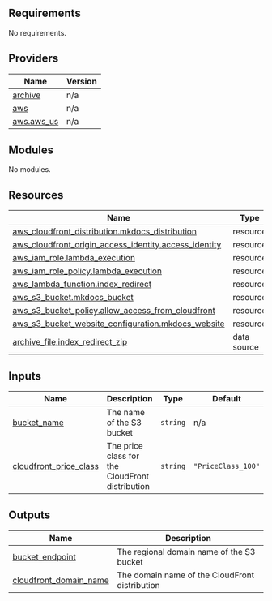 <!-- BEGIN_TF_DOCS -->
## Requirements

No requirements.

## Providers

| Name | Version |
|------|---------|
| <a name="provider_archive"></a> [archive](#provider\_archive) | n/a |
| <a name="provider_aws"></a> [aws](#provider\_aws) | n/a |
| <a name="provider_aws.aws_us"></a> [aws.aws\_us](#provider\_aws.aws\_us) | n/a |

## Modules

No modules.

## Resources

| Name | Type |
|------|------|
| [aws_cloudfront_distribution.mkdocs_distribution](https://registry.terraform.io/providers/hashicorp/aws/latest/docs/resources/cloudfront_distribution) | resource |
| [aws_cloudfront_origin_access_identity.access_identity](https://registry.terraform.io/providers/hashicorp/aws/latest/docs/resources/cloudfront_origin_access_identity) | resource |
| [aws_iam_role.lambda_execution](https://registry.terraform.io/providers/hashicorp/aws/latest/docs/resources/iam_role) | resource |
| [aws_iam_role_policy.lambda_execution](https://registry.terraform.io/providers/hashicorp/aws/latest/docs/resources/iam_role_policy) | resource |
| [aws_lambda_function.index_redirect](https://registry.terraform.io/providers/hashicorp/aws/latest/docs/resources/lambda_function) | resource |
| [aws_s3_bucket.mkdocs_bucket](https://registry.terraform.io/providers/hashicorp/aws/latest/docs/resources/s3_bucket) | resource |
| [aws_s3_bucket_policy.allow_access_from_cloudfront](https://registry.terraform.io/providers/hashicorp/aws/latest/docs/resources/s3_bucket_policy) | resource |
| [aws_s3_bucket_website_configuration.mkdocs_website](https://registry.terraform.io/providers/hashicorp/aws/latest/docs/resources/s3_bucket_website_configuration) | resource |
| [archive_file.index_redirect_zip](https://registry.terraform.io/providers/hashicorp/archive/latest/docs/data-sources/file) | data source |

## Inputs

| Name | Description | Type | Default | Required |
|------|-------------|------|---------|:--------:|
| <a name="input_bucket_name"></a> [bucket\_name](#input\_bucket\_name) | The name of the S3 bucket | `string` | n/a | yes |
| <a name="input_cloudfront_price_class"></a> [cloudfront\_price\_class](#input\_cloudfront\_price\_class) | The price class for the CloudFront distribution | `string` | `"PriceClass_100"` | no |

## Outputs

| Name | Description |
|------|-------------|
| <a name="output_bucket_endpoint"></a> [bucket\_endpoint](#output\_bucket\_endpoint) | The regional domain name of the S3 bucket |
| <a name="output_cloudfront_domain_name"></a> [cloudfront\_domain\_name](#output\_cloudfront\_domain\_name) | The domain name of the CloudFront distribution |
<!-- END_TF_DOCS -->
